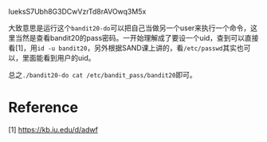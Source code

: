 IueksS7Ubh8G3DCwVzrTd8rAVOwq3M5x

大致意思是运行这个`bandit20-do`可以把自己当做另一个user来执行一个命令，这里当然是查看bandit20的pass密码。一开始理解成了要设一个uid，查到可以直接看[1]，用`id -u bandit20`，另外根据SAND课上讲的，看`/etc/passwd`其实也可以，里面能看到用户的uid。

总之`./bandit20-do cat /etc/bandit_pass/bandit20`即可。

# Reference
[1] https://kb.iu.edu/d/adwf